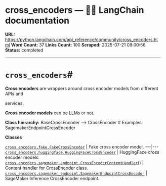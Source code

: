 # cross_encoders — 🦜🔗 LangChain  documentation

**URL:** https://python.langchain.com/api_reference/community/cross_encoders.html
**Word Count:** 37
**Links Count:** 100
**Scraped:** 2025-07-21 08:00:56
**Status:** completed

---

# `cross_encoders`\#

**Cross encoders** are wrappers around cross encoder models from different APIs and     

services.

**Cross encoder models** can be LLMs or not.

**Class hierarchy:**               BaseCrossEncoder --> <name>CrossEncoder  # Examples: SagemakerEndpointCrossEncoder     

**Classes**

[`cross_encoders.fake.FakeCrossEncoder`](https://python.langchain.com/api_reference/community/cross_encoders/langchain_community.cross_encoders.fake.FakeCrossEncoder.html#langchain_community.cross_encoders.fake.FakeCrossEncoder "langchain_community.cross_encoders.fake.FakeCrossEncoder") | Fake cross encoder model.   ---|---   [`cross_encoders.huggingface.HuggingFaceCrossEncoder`](https://python.langchain.com/api_reference/community/cross_encoders/langchain_community.cross_encoders.huggingface.HuggingFaceCrossEncoder.html#langchain_community.cross_encoders.huggingface.HuggingFaceCrossEncoder "langchain_community.cross_encoders.huggingface.HuggingFaceCrossEncoder") | HuggingFace cross encoder models.   [`cross_encoders.sagemaker_endpoint.CrossEncoderContentHandler`](https://python.langchain.com/api_reference/community/cross_encoders/langchain_community.cross_encoders.sagemaker_endpoint.CrossEncoderContentHandler.html#langchain_community.cross_encoders.sagemaker_endpoint.CrossEncoderContentHandler "langchain_community.cross_encoders.sagemaker_endpoint.CrossEncoderContentHandler")\(\) | Content handler for CrossEncoder class.   [`cross_encoders.sagemaker_endpoint.SagemakerEndpointCrossEncoder`](https://python.langchain.com/api_reference/community/cross_encoders/langchain_community.cross_encoders.sagemaker_endpoint.SagemakerEndpointCrossEncoder.html#langchain_community.cross_encoders.sagemaker_endpoint.SagemakerEndpointCrossEncoder "langchain_community.cross_encoders.sagemaker_endpoint.SagemakerEndpointCrossEncoder") | SageMaker Inference CrossEncoder endpoint.